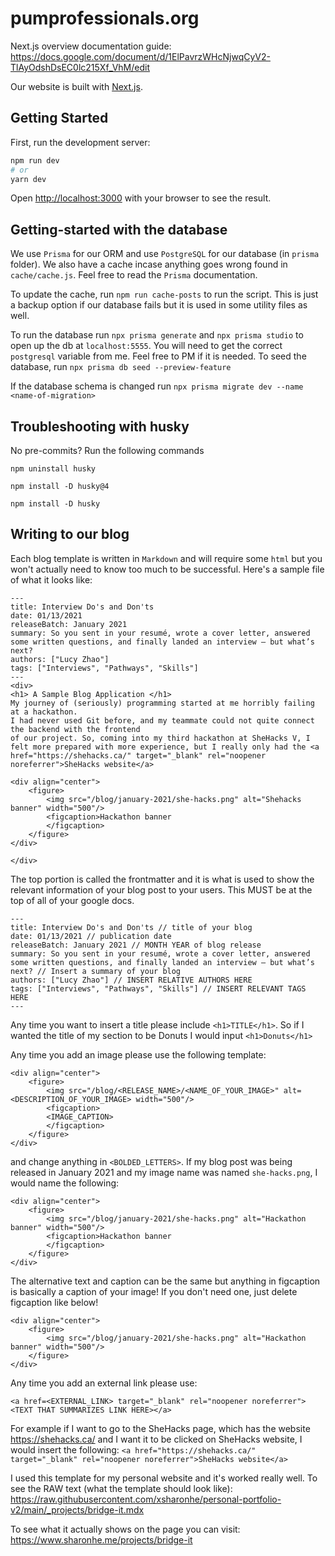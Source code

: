 # pumprofessionals.org
Next.js overview documentation guide: https://docs.google.com/document/d/1ElPavrzWHcNjwqCyV2-TlAyOdshDsEC0lc215Xf_VhM/edit

Our website is built with [Next.js](https://nextjs.org/).

## Getting Started

First, run the development server:

```bash
npm run dev
# or
yarn dev
```

Open [http://localhost:3000](http://localhost:3000) with your browser to see the result.

## Getting-started with the database
We use ```Prisma``` for our ORM and use ```PostgreSQL``` for our database (in ```prisma``` folder). We also have a cache incase anything goes wrong found in ```cache/cache.js```. 
Feel free to read the ```Prisma``` documentation.

To update the cache, run ```npm run cache-posts``` to run the script. This is just a backup
option if our database fails but it is used in some utility files as well.

To run the database run 
```npx prisma generate``` and ```npx prisma studio``` to open up the db at ```localhost:5555```. You will need to get the correct ```postgresql``` variable from me. 
Feel free to PM if it is needed. To seed the database, run ```npx prisma db seed --preview-feature```

If the database schema is changed run ```npx prisma migrate dev --name <name-of-migration>```
## Troubleshooting with husky
No pre-commits? Run the following commands 
```
npm uninstall husky

npm install -D husky@4

npm install -D husky
```

## Writing to our blog
Each blog template is written in ```Markdown``` and will require some ```html``` but you won't actually need to know too much to be successful. Here's a sample file of what it looks like:
```
---
title: Interview Do's and Don'ts
date: 01/13/2021
releaseBatch: January 2021
summary: So you sent in your resumé, wrote a cover letter, answered some written questions, and finally landed an interview – but what’s next? 
authors: ["Lucy Zhao"]
tags: ["Interviews", "Pathways", "Skills"]
---
<div>
<h1> A Sample Blog Application </h1>
My journey of (seriously) programming started at me horribly failing at a hackathon. 
I had never used Git before, and my teammate could not quite connect the backend with the frontend
of our project. So, coming into my third hackathon at SheHacks V, I felt more prepared with more experience, but I really only had the <a href="https://shehacks.ca/" target="_blank" rel="noopener noreferrer">SheHacks website</a>

<div align="center">
    <figure>
        <img src="/blog/january-2021/she-hacks.png" alt="Shehacks banner" width="500"/>
        <figcaption>Hackathon banner
        </figcaption>
    </figure>
</div>

</div>
```

The top portion is called the frontmatter and it is what is used to show the relevant information of your blog post to your users. This MUST be at the top of all of your google docs.
```
---
title: Interview Do's and Don'ts // title of your blog
date: 01/13/2021 // publication date
releaseBatch: January 2021 // MONTH YEAR of blog release
summary: So you sent in your resumé, wrote a cover letter, answered some written questions, and finally landed an interview – but what’s next? // Insert a summary of your blog
authors: ["Lucy Zhao"] // INSERT RELATIVE AUTHORS HERE
tags: ["Interviews", "Pathways", "Skills"] // INSERT RELEVANT TAGS HERE
---
```

Any time you want to insert a title please include ```<h1>TITLE</h1>```. So if I wanted the title of my section to be Donuts I would input ```<h1>Donuts</h1>```

Any time you add an image please use the following template:
```
<div align="center">
    <figure>
        <img src="/blog/<RELEASE_NAME>/<NAME_OF_YOUR_IMAGE>" alt=<DESCRIPTION_OF_YOUR_IMAGE> width="500"/>
        <figcaption>
        <IMAGE_CAPTION>
        </figcaption>
    </figure>
</div>
```

and change anything in ```<BOLDED_LETTERS>```. If my blog post was being released in January 2021 and my image name was named ```she-hacks.png```, I would name the following:
```
<div align="center">
    <figure>
        <img src="/blog/january-2021/she-hacks.png" alt="Hackathon banner" width="500"/>
        <figcaption>Hackathon banner
        </figcaption>
    </figure>
</div>
```

The alternative text and caption can be the same but anything in figcaption is basically a caption of your image! If you don't need one, just delete figcaption like below!
```
<div align="center">
    <figure>
        <img src="/blog/january-2021/she-hacks.png" alt="Hackathon banner" width="500"/>
    </figure>
</div>
```

Any time you add an external link please use:
```
<a href=<EXTERNAL_LINK> target="_blank" rel="noopener noreferrer"><TEXT THAT SUMMARIZES LINK HERE></a>
```

For example if I want to go to the SheHacks page, which has the website https://shehacks.ca/ and I want it to be clicked on SheHacks website, I would insert the following:
```<a href="https://shehacks.ca/" target="_blank" rel="noopener noreferrer">SheHacks website</a>```

I used this template for my personal website and it's worked really well. To see the RAW text (what the template should look like): https://raw.githubusercontent.com/xsharonhe/personal-portfolio-v2/main/_projects/bridge-it.mdx

To see what it actually shows on the page you can visit: https://www.sharonhe.me/projects/bridge-it
